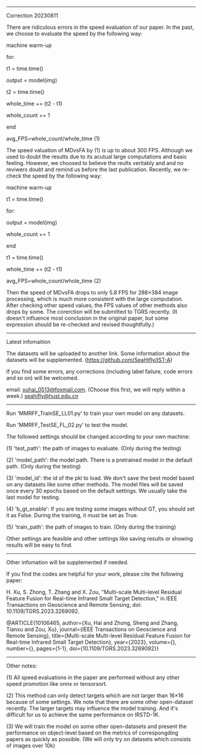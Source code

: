 ------------------------------------------------------------------------------
Correction 20230811

There are ridiculous errors in the speed evaluation of our paper. In the past, we choose to evaluate the speed by the following way:

machine warm-up

for:

t1 = time.time()

output = model(img)

t2 = time.time()

whole_time += (t2 - t1)

whole_count += 1

end

avg_FPS=whole_count/whole_time (1)


The speed valuation of MDvsFA by (1) is up to about 300 FPS. Although we used to doubt the results due to its acutual large computations and basic feeling.
However, we choosed to believe the reults veritably and and no reviwers doubt and remind us before the last publication.
Recently, we re-check the speed by the following way:

machine warm-up

t1 = time.time()

for:

output = model(img)

whole_count += 1

end

t1 = time.time()

whole_time += (t2 - t1)

avg_FPS=whole_count/whole_time (2)


Then the speed of MDvsFA drops to only 5.8 FPS for 288×384 image processing, which is much more consistent with the large computation.
After checking other speed values, the FPS values of other methods also drops by some. 
The corerction will be submitted to TGRS recently.
(It doesn't influence most conclusion in the original paper, but some expression should be re-checked and revised thoughtfully.)

------------------------------------------------------------------------------
Latest infomaition

The datasets will be uploaded to another link. Some information about the datasets will be supplemented.
(https://github.com/SeaHifly/IST-A)

If you find some errors, any corrections (including label failure, code errors and so on) will be welcomed.

email: 
xuhai_0513@foxmail.com. (Choose this first, we will reply within a week.) 
seahifly@hust.edu.cn

--------------------------------------------------------------------------------
Run 'MMRFF_TrainSE_LL01.py' to train your own model on any datasets. 

Run 'MMRFF_TestSE_FL_02.py' to test the model. 

The followed settings should be changed according to your own machine:

(1) 'test_path': the path of images to evaluate. (Only during the testing)

(2) 'model_path': the model path. There is a pretrained model in the default path. (Only during the testing)

(3) 'model_id': the id of the pkl to load. We don't save the best model based on any datasets like some other methods. The model files will be saved once every 30 epochs based on the default settings. We usually take the last model for testing.

(4) 'b_gt_enable': If you are testing some images without GT, you should set it as False. During the training, it must be set as True.

(5) 'train_path': the path of images to train. (Only during the training)

Other settings are feasible and other settings like saving results or showing results will be easy to find.

----------------------------------------------------------------------------------------
Other infomation will be supplemented if needed.

If you find the codes are helpful for your work, please cite the following paper:

H. Xu, S. Zhong, T. Zhang and X. Zou, "Multi-scale Multi-level Residual Feature Fusion for Real-time Infrared Small Target Detection," in IEEE Transactions on Geoscience and Remote Sensing, doi: 10.1109/TGRS.2023.3269092.

@ARTICLE{10106465,
  author={Xu, Hai and Zhong, Sheng and Zhang, Tianxu and Zou, Xu},
  journal={IEEE Transactions on Geoscience and Remote Sensing}, 
  title={Multi-scale Multi-level Residual Feature Fusion for Real-time Infrared Small Target Detection}, 
  year={2023},
  volume={},
  number={},
  pages={1-1},
  doi={10.1109/TGRS.2023.3269092}}
 
----------------------------------------------------------------------------------------
Other notes:

(1) All speed evaluations in the paper are performed without any other speed promotion like onnx or tensorsort. 

(2) This method can only detect targets which are not larger than 16×16 because of some settings. We note that there are some other open-dataset recently. The larger targets may influence the model training. And it's difficult for us to achieve the same performance on IRSTD-1K.

(3) We will train the model on some other open-datasets and present the performance on object-level based on the metrics of correspongding papers as quickly as possible. (We will only try on datasets which consists of images over 10k)
